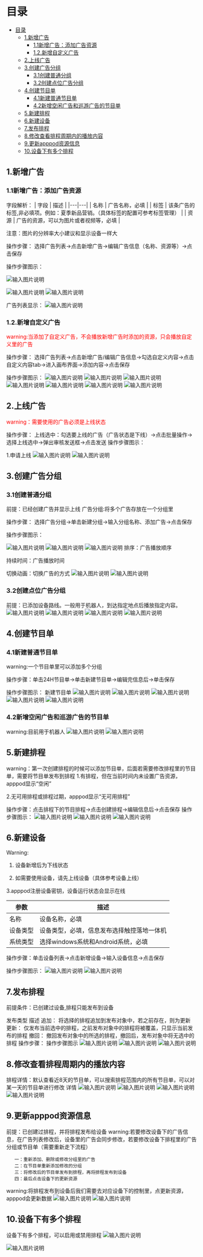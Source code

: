 # 目录
- [目录](#目录)
  - [1.新增广告](#1新增广告)
    - [1.1新增广告：添加广告资源](#11新增广告添加广告资源)
    - [1.2.新增自定义广告](#12新增自定义广告)
  - [2.上线广告](#2上线广告)
  - [3.创建广告分组](#3创建广告分组)
    - [3.1创建普通分组](#31创建普通分组)
    - [3.2创建点位广告分组](#32创建点位广告分组)
  - [4.创建节目单](#4创建节目单)
    - [4.1新建普通节目单](#41新建普通节目单)
    - [4.2新增空闲广告和巡游广告的节目单](#42新增空闲广告和巡游广告的节目单)
  - [5.新建排程](#5新建排程)
  - [6.新建设备](#6新建设备)
  - [7.发布排程](#7发布排程)
  - [8.修改查看排程周期内的播放内容](#8修改查看排程周期内的播放内容)
  - [9.更新apppod资源信息](#9更新apppod资源信息)
  - [10.设备下有多个排程](#10设备下有多个排程)


## 1.新增广告
### 1.1新增广告：添加广告资源
字段解析：
| 字段  | 描述  |
|---|---|
| 名称 | 广告名称，必填  |
| 标签  | 该条广告的标签,非必填项。例如：夏季新品营销。（具体标签的配置可参考标签管理）  |
| 资源  | 广告的资源，可以为图片或者视频等，必填  |

注意：图片的分辨率大小建议和显示设备一样大

操作步骤：
选择广告列表→点击新增广告→编辑广告信息（名称、资源等）→点击保存

操作步骤图示：

![输入图片说明](https://images.gitee.com/uploads/images/2021/0423/173153_4efea7a6_8867015.png "屏幕截图.png")


![输入图片说明](https://images.gitee.com/uploads/images/2021/0423/175645_f14d45ab_8867015.png "屏幕截图.png")
![输入图片说明](https://images.gitee.com/uploads/images/2021/0425/140043_e380b1f8_8867015.png "屏幕截图.png")

广告列表显示：
![输入图片说明](https://images.gitee.com/uploads/images/2021/0425/140417_a584f08b_8867015.png "屏幕截图.png")

### 1.2.新增自定义广告

<font color="red">warning:当添加了自定义广告，不会播放新增广告时添加的资源，只会播放自定义里的广告</font>

操作步骤：
选择广告列表→点击新增广告/编辑广告信息→勾选自定义内容→点击自定义内容tab→进入画布界面→添加内容→点击保存

操作步骤图示：
![输入图片说明](https://images.gitee.com/uploads/images/2021/0521/110540_556f2a1f_8867015.png "屏幕截图.png")
![输入图片说明](https://images.gitee.com/uploads/images/2021/0521/110745_06a2f2b3_8867015.png "屏幕截图.png")
![输入图片说明](https://images.gitee.com/uploads/images/2021/0521/110813_1803a72b_8867015.png "屏幕截图.png")
![输入图片说明](https://images.gitee.com/uploads/images/2021/0521/111115_63f2d3ca_8867015.png "屏幕截图.png")
![输入图片说明](https://images.gitee.com/uploads/images/2021/0521/111411_c9b5f343_8867015.png "屏幕截图.png")
![输入图片说明](https://images.gitee.com/uploads/images/2021/0521/111538_f227f28e_8867015.png "屏幕截图.png")
![输入图片说明](https://images.gitee.com/uploads/images/2021/0521/111803_f03ced67_8867015.png "屏幕截图.png")

## 2.上线广告
<font color="red">warning：需要使用的广告必须是上线状态</font>

操作步骤：
上线选中：勾选要上线的广告（广告状态是下线）→点击批量操作→选择上线选中→弹出审核发送框→点击发送 
操作步骤图示：                       

1.申请上线
![输入图片说明](https://images.gitee.com/uploads/images/2021/0425/144841_8b944cdf_8867015.png "屏幕截图.png")
![输入图片说明](https://images.gitee.com/uploads/images/2021/0425/145312_7f86ce40_8867015.png "屏幕截图.png")

## 3.创建广告分组
### 3.1创建普通分组
前提：已经创建广告并显示上线
广告分组:将多个广告存放在一个分组里

操作步骤：
选择广告分组→单击新建分组→输入分组名称、添加广告→点击保存

操作步骤图示：

![输入图片说明](https://images.gitee.com/uploads/images/2021/0425/162141_6797f966_8867015.png "屏幕截图.png")
![输入图片说明](https://images.gitee.com/uploads/images/2021/0425/165357_c4d44c21_8867015.png "屏幕截图.png")
![输入图片说明](https://images.gitee.com/uploads/images/2021/0425/165620_7b0824f4_8867015.png "屏幕截图.png")
排序：广告播放顺序

持续时间：广告播放时间

切换动画：切换广告的方式
![输入图片说明](https://images.gitee.com/uploads/images/2021/0425/170154_2d6d2e10_8867015.png "屏幕截图.png")
![输入图片说明](https://images.gitee.com/uploads/images/2021/0425/170239_c2cac9e9_8867015.png "屏幕截图.png")

### 3.2创建点位广告分组
前提：已添加设备路线。一般用于机器人，到达指定地点后播放指定内容。
![输入图片说明](https://images.gitee.com/uploads/images/2021/0719/150225_3108e76f_8867015.png "屏幕截图.png")
![输入图片说明](https://images.gitee.com/uploads/images/2021/0719/150529_ea740652_8867015.png "屏幕截图.png")
![输入图片说明](https://images.gitee.com/uploads/images/2021/0719/150721_198ab19c_8867015.png "屏幕截图.png")
![输入图片说明](https://images.gitee.com/uploads/images/2021/0719/150840_e6295fd9_8867015.png "屏幕截图.png")

## 4.创建节目单
### 4.1新建普通节目单
warning:一个节目单里可以添加多个分组

操作步骤：单击24H节目单→单击新建节目单→编辑完信息后→单击保存


操作步骤图示：
新建节目单
![输入图片说明](https://images.gitee.com/uploads/images/2021/0518/160516_4b2924c4_8867015.png "屏幕截图.png")
![输入图片说明](https://images.gitee.com/uploads/images/2021/0531/104740_b8f1e168_8867015.png "屏幕截图.png")
![输入图片说明](https://images.gitee.com/uploads/images/2021/0518/161947_1e32e2cd_8867015.png "屏幕截图.png")
![输入图片说明](https://images.gitee.com/uploads/images/2021/0531/105102_e110b54a_8867015.png "屏幕截图.png")
![输入图片说明](https://images.gitee.com/uploads/images/2021/0518/163528_90b5ad94_8867015.png "屏幕截图.png")

### 4.2新增空闲广告和巡游广告的节目单
warning:目前用于机器人
![输入图片说明](https://images.gitee.com/uploads/images/2021/0720/100419_6c464ab3_8867015.png "屏幕截图.png")
![输入图片说明](https://images.gitee.com/uploads/images/2021/0720/101023_21a55a6c_8867015.png "屏幕截图.png")

## 5.新建排程
warning：第一次创建排程的时候可以添加节目单，后面若需要修改排程里的节目单，需要将节目单发布到排程
1.有排程，但在当前时间内未设置广告资源，apppod显示“空闲”

2.无可用排程或排程过期，apppod显示“无可用排程”


操作步骤：点击排程下的节目排程→点击创建排程→编辑信息后→点击保存
操作步骤图示：
![输入图片说明](https://images.gitee.com/uploads/images/2021/0519/141052_6ba73a0c_8867015.png "屏幕截图.png")
![输入图片说明](https://images.gitee.com/uploads/images/2021/0519/141230_84fae959_8867015.png "屏幕截图.png")
![输入图片说明](https://images.gitee.com/uploads/images/2021/0519/141308_f2a53edf_8867015.png "屏幕截图.png")
 ## 6.新建设备
 Warning:

1. 设备新增后为下线状态

2. 如需要使用设备，请先上线设备（具体参考设备上线）

3.apppod注册设备密钥，设备运行状态会显示在线

|参数   | 描述  |
|---|---|
| 名称  | 设备名称，必填  |
| 设备类型  |设备类型，必填，信息发布选择触控落地一体机   |
|系统类型   | 选择windows系统和Android系统，必填  |

操作步骤：单击设备列表→点击新增设备→输入设备信息→点击保存

操作步骤图示：
![输入图片说明](https://images.gitee.com/uploads/images/2021/0512/154509_2a12a351_8867015.png "屏幕截图.png")
![输入图片说明](https://images.gitee.com/uploads/images/2021/0512/154654_1f8e0f53_8867015.png "屏幕截图.png")

## 7.发布排程
前提条件：已创建过设备,排程只能发布到设备

发布类型 描述
追加： 将选择的排程追加到发布对象中，若之前存在，则为更新
更新： 仅发布当前选中的排程，之前发布对象中的排程将被覆盖，只显示当前发布的排程
撤回： 撤回发布对象中的所选的排程，撤回后，发布对象中将无选中的排程
操作步骤：
操作步骤图示
![输入图片说明](https://images.gitee.com/uploads/images/2021/0519/155425_065c3821_8867015.png "屏幕截图.png")
![输入图片说明](https://images.gitee.com/uploads/images/2021/0519/155536_77979bd8_8867015.png "屏幕截图.png")
![输入图片说明](https://images.gitee.com/uploads/images/2021/0519/155718_05284335_8867015.png "屏幕截图.png")

## 8.修改查看排程周期内的播放内容
排程详情：默认查看近8天的节目单，可以搜索排程范围内的所有节目单，可以对某一天的节目单进行修改
详情
![输入图片说明](https://images.gitee.com/uploads/images/2021/0519/141920_f3e7b9f7_8867015.png "屏幕截图.png")
![输入图片说明](https://images.gitee.com/uploads/images/2021/0713/173855_0009803d_8867015.png "屏幕截图.png")
![输入图片说明](https://images.gitee.com/uploads/images/2021/0519/154159_824afe29_8867015.png "屏幕截图.png")
![输入图片说明](https://images.gitee.com/uploads/images/2021/0519/155016_3cb01c60_8867015.png "屏幕截图.png")

## 9.更新apppod资源信息
前提：已创建过排程，并将排程发布给设备
warning:若要修改设备下的广告信息，在广告列表修改后，设备里的广告会同步修改，若要修改设备下排程里的广告分组或节目单（需要重新走下流程）

       一：重新添加、删除或修改分组里的广告
       二：在节目单重新添加修改的分组
       三：将修改后的节目单发布到排程，再将排程发布到设备
       四：最后点击设备下的更新资源

warning:将排程发布到设备后我们需要去对应设备下的控制里，点更新资源，apppod会更新数据 
![输入图片说明](https://images.gitee.com/uploads/images/2021/0519/172530_7313a308_8867015.png "屏幕截图.png")
![输入图片说明](https://images.gitee.com/uploads/images/2021/0707/113417_849efb02_8867015.png "屏幕截图.png")

## 10.设备下有多个排程

设备下有多个排程，可以启用或禁用排程
![输入图片说明](https://images.gitee.com/uploads/images/2021/0519/172530_7313a308_8867015.png "屏幕截图.png")

![输入图片说明](https://images.gitee.com/uploads/images/2021/0909/164833_1cd4b6f7_8867015.png "屏幕截图.png")